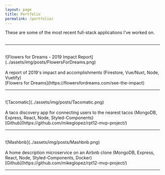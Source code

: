 ```yaml
---
layout: page
title: Portfolio
permalink: /portfolio/
---
```


These are some of the most recent full-stack applications I've worked on.
<br>
<br>

<hr>
<br>
![Flowers for Dreams - 2019 Impact Report](../assets/img/posts/FlowersForDreams.png)
<br>
<br>
A report of 2019's impact and accomplishments
(Firestore, Vue/Nuxt, Node, Vuetify)
<br>
[Flowers for Dreams](https://flowersfordreams.com/see-the-impact)
<br>
<hr>
<br>
![Tacomatic](../assets/img/posts/Tacomatic.png)
<br>
<br>
A taco discovery app for connecting users to the nearest tacos
(MongoDB, Express, React, Node, Styled-Components)
<br>
[Github](https://github.com/mikeglopez/rpt12-mvp-project/)
<br>
<hr>
<br>
![Mashbnb](../assets/img/posts/Mashbnb.png)
<br>
<br>
A home description microservice on an Airbnb clone
(MongoDB, Express, React, Node, Styled-Components, Docker)
<br>
[Github](https://github.com/mikeglopez/rpt12-mvp-project/)
<br>
<hr>
